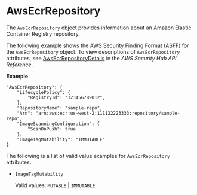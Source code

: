 # AwsEcrRepository<a name="asff-resourcedetails-awsecrrepository"></a>

The `AwsEcrRepository` object provides information about an Amazon Elastic Container Registry repository\.

The following example shows the AWS Security Finding Format \(ASFF\) for the `AwsEcrRepository` object\. To view descriptions of `AwsEcrRepository` attributes, see [AwsEcrRepositoryDetails](https://docs.aws.amazon.com/securityhub/1.0/APIReference/API_AwsEcrRepositoryDetails.html) in the *AWS Security Hub API Reference*\.

**Example**

```
"AwsEcrRepository": {
    "LifecyclePolicy": {
        "RegistryId": "123456789012",
    },  
    "RepositoryName": "sample-repo",
    "Arn": "arn:aws:ecr:us-west-2:111122223333:repository/sample-repo",
    "ImageScanningConfiguration": {
        "ScanOnPush": true
    },
    "ImageTagMutability": "IMMUTABLE"
}
```

The following is a list of valid value examples for `AwsEcrRepository` attributes:
+ `ImageTagMutability`

  Valid values: `MUTABLE` \| `IMMUTABLE`